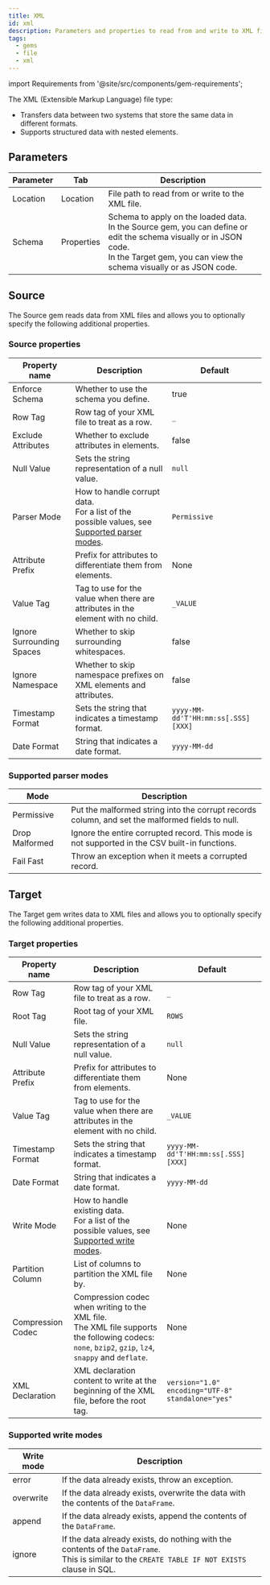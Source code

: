 ```yaml
---
title: XML
id: xml
description: Parameters and properties to read from and write to XML files
tags:
  - gems
  - file
  - xml
---
```


import Requirements from '@site/src/components/gem-requirements';

<Requirements
  python_package_name="ProphecySparkBasicsPython"
  python_package_version="0.0.1+"
  scala_package_name="ProphecySparkBasicsScala"
  scala_package_version="0.0.1+"
  scala_lib=""
  python_lib=""
  uc_single="14.3+"
  uc_shared="14.3+"
  livy="3.2.0+"
/>

The XML (Extensible Markup Language) file type:

- Transfers data between two systems that store the same data in different formats.
- Supports structured data with nested elements.

## Parameters

| Parameter | Tab        | Description                                                                                                                                                                                     |
| --------- | ---------- | ----------------------------------------------------------------------------------------------------------------------------------------------------------------------------------------------- |
| Location  | Location   | File path to read from or write to the XML file.                                                                                                                                                |
| Schema    | Properties | Schema to apply on the loaded data.<br/>In the Source gem, you can define or edit the schema visually or in JSON code.<br/>In the Target gem, you can view the schema visually or as JSON code. |

## Source

The Source gem reads data from XML files and allows you to optionally specify the following additional properties.

### Source properties

| Property name             | Description                                                                                                                | Default                            |
| ------------------------- | -------------------------------------------------------------------------------------------------------------------------- | ---------------------------------- |
| Enforce Schema            | Whether to use the schema you define.                                                                                      | true                               |
| Row Tag                   | Row tag of your XML file to treat as a row.                                                                                | `_`                                |
| Exclude Attributes        | Whether to exclude attributes in elements.                                                                                 | false                              |
| Null Value                | Sets the string representation of a null value.                                                                            | `null`                             |
| Parser Mode               | How to handle corrupt data. <br/>For a list of the possible values, see [Supported parser modes](#supported-parser-modes). | `Permissive`                       |
| Attribute Prefix          | Prefix for attributes to differentiate them from elements.                                                                 | None                               |
| Value Tag                 | Tag to use for the value when there are attributes in the element with no child.                                           | `_VALUE`                           |
| Ignore Surrounding Spaces | Whether to skip surrounding whitespaces.                                                                                   | false                              |
| Ignore Namespace          | Whether to skip namespace prefixes on XML elements and attributes.                                                         | false                              |
| Timestamp Format          | Sets the string that indicates a timestamp format.                                                                         | `yyyy-MM-dd'T'HH:mm:ss[.SSS][XXX]` |
| Date Format               | String that indicates a date format.                                                                                       | `yyyy-MM-dd`                       |

### Supported parser modes

| Mode           | Description                                                                                     |
| -------------- | ----------------------------------------------------------------------------------------------- |
| Permissive     | Put the malformed string into the corrupt records column, and set the malformed fields to null. |
| Drop Malformed | Ignore the entire corrupted record. This mode is not supported in the CSV built-in functions.   |
| Fail Fast      | Throw an exception when it meets a corrupted record.                                            |

## Target

The Target gem writes data to XML files and allows you to optionally specify the following additional properties.

### Target properties

| Property name     | Description                                                                                                                                              | Default                                           |
| ----------------- | -------------------------------------------------------------------------------------------------------------------------------------------------------- | ------------------------------------------------- |
| Row Tag           | Row tag of your XML file to treat as a row.                                                                                                              | `_`                                               |
| Root Tag          | Root tag of your XML file.                                                                                                                               | `ROWS`                                            |
| Null Value        | Sets the string representation of a null value.                                                                                                          | `null`                                            |
| Attribute Prefix  | Prefix for attributes to differentiate them from elements.                                                                                               | None                                              |
| Value Tag         | Tag to use for the value when there are attributes in the element with no child.                                                                         | `_VALUE`                                          |
| Timestamp Format  | Sets the string that indicates a timestamp format.                                                                                                       | `yyyy-MM-dd'T'HH:mm:ss[.SSS][XXX]`                |
| Date Format       | String that indicates a date format.                                                                                                                     | `yyyy-MM-dd`                                      |
| Write Mode        | How to handle existing data. <br/>For a list of the possible values, see [Supported write modes](#supported-write-modes).                                | None                                              |
| Partition Column  | List of columns to partition the XML file by.                                                                                                            | None                                              |
| Compression Codec | Compression codec when writing to the XML file. <br/>The XML file supports the following codecs: `none`, `bzip2`, `gzip`, `lz4`, `snappy` and `deflate`. | None                                              |
| XML Declaration   | XML declaration content to write at the beginning of the XML file, before the root tag.                                                                  | `version="1.0" encoding="UTF-8" standalone="yes"` |

### Supported write modes

| Write mode | Description                                                                                                                                          |
| ---------- | ---------------------------------------------------------------------------------------------------------------------------------------------------- |
| error      | If the data already exists, throw an exception.                                                                                                      |
| overwrite  | If the data already exists, overwrite the data with the contents of the `DataFrame`.                                                                 |
| append     | If the data already exists, append the contents of the `DataFrame`.                                                                                  |
| ignore     | If the data already exists, do nothing with the contents of the `DataFrame`. <br/>This is similar to the `CREATE TABLE IF NOT EXISTS` clause in SQL. |
